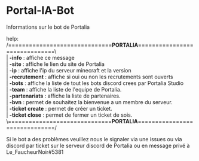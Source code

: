 # Portal-IA-Bot
Informations sur le bot de Portalia

help:             
/==============================__**PORTALIA**__==============================\\                         
| **-info** : affiche ce message                                          
| **-site** : affiche le lien du site de Portalia                                
| **-ip**   : affiche l'ip du serveur minecraft et la version                      
| **-recrutement** : affiche si oui ou non les recrutements sont ouverts                      
| **-bots** : affiche la liste de tout les bots discord crees par Portalia Studio                 
| **-team** : affiche la liste de l'equipe de Portalia.                         
| **-partenariats** : affiche la liste de partenaires.                             
| **-bvn** : permet de souhaitez la bienvenue a un membre du serveur.                 
| **-ticket create** : permet de créer un ticket.                  
| **-ticket close** : permet de fermer un ticket de sois.                   
\\\==============================__**PORTALIA**__==============================/ 

Si le bot a des problèmes veuillez nous le signaler via une issues ou via discord par ticket sur le serveur discord de Portalia ou en message privé à Le_FaucheurNoir#5381
